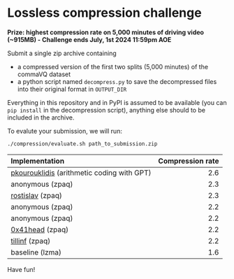 # Lossless compression challenge

**Prize: highest compression rate on 5,000 minutes of driving video (~915MB) - Challenge ends July, 1st 2024 11:59pm AOE**

Submit a single zip archive containing
- a compressed version of the first two splits (5,000 minutes) of the commaVQ dataset
- a python script named `decompress.py` to save the decompressed files into their original format in `OUTPUT_DIR`

Everything in this repository and in PyPI is assumed to be available (you can `pip install` in the decompression script), anything else should to be included in the archive.

To evalute your submission, we will run:
```bash
./compression/evaluate.sh path_to_submission.zip
```

| Implementation                                                                     | Compression rate |
| :----------------------------------------------------------------------------------| ---------------: |
| [pkourouklidis](https://github.com/pkourouklidis) (arithmetic coding with GPT)     |  2.6             |
| anonymous (zpaq)                                                                   |  2.3             |
| [rostislav](https://github.com/rostislav) (zpaq)                                   |  2.3             |
| anonymous (zpaq)                                                                   |  2.2             |
| anonymous (zpaq)                                                                   |  2.2             |
| [0x41head](https://github.com/0x41head) (zpaq)                                     |  2.2             |
| [tillinf](https://github.com/tillinf) (zpaq)                                       |  2.2             |
| baseline (lzma)                                                                    |  1.6             |


Have fun!
